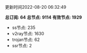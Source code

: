更新时间2022-08-20 06:32:49

**总订阅: 64**
**总节点: 9114**
**有效节点: 1929**
- ss节点: 235
- v2ray节点: 1630
- trojan节点: 62
- ssr节点: 2
